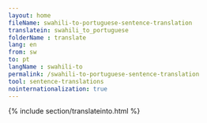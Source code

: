 ```yaml
---
layout: home
fileName: swahili-to-portuguese-sentence-translation
translatein: swahili_to_portuguese
folderName : translate
lang: en
from: sw
to: pt
langName : swahili-to
permalink: /swahili-to-portuguese-sentence-translation
tool: sentence-translations
nointernationalization: true
---
```

{% include section/translateinto.html %}
